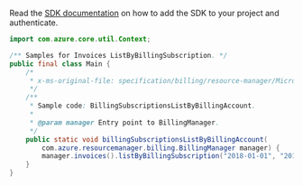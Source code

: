 Read the [SDK documentation](https://github.com/Azure/azure-sdk-for-java/blob/azure-resourcemanager-billing_1.0.0-beta.2/sdk/billing/azure-resourcemanager-billing/README.md) on how to add the SDK to your project and authenticate.

```java
import com.azure.core.util.Context;

/** Samples for Invoices ListByBillingSubscription. */
public final class Main {
    /*
     * x-ms-original-file: specification/billing/resource-manager/Microsoft.Billing/stable/2020-05-01/examples/BillingSubscriptionInvoicesList.json
     */
    /**
     * Sample code: BillingSubscriptionsListByBillingAccount.
     *
     * @param manager Entry point to BillingManager.
     */
    public static void billingSubscriptionsListByBillingAccount(
        com.azure.resourcemanager.billing.BillingManager manager) {
        manager.invoices().listByBillingSubscription("2018-01-01", "2018-06-30", Context.NONE);
    }
}
```
